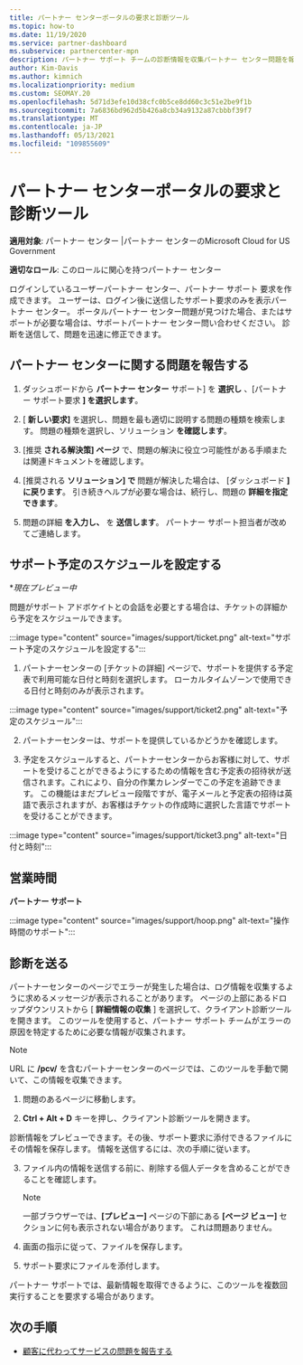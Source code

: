 ```yaml
---
title: パートナー センターポータルの要求と診断ツール
ms.topic: how-to
ms.date: 11/19/2020
ms.service: partner-dashboard
ms.subservice: partnercenter-mpn
description: パートナー サポート チームの診断情報を収集パートナー センター問題を報告する方法について説明します。
author: Kim-Davis
ms.author: kimnich
ms.localizationpriority: medium
ms.custom: SEOMAY.20
ms.openlocfilehash: 5d71d3efe10d38cfc0b5ce8dd60c3c51e2be9f1b
ms.sourcegitcommit: 7a6836bd962d5b426a8cb34a9132a87cbbbf39f7
ms.translationtype: MT
ms.contentlocale: ja-JP
ms.lasthandoff: 05/13/2021
ms.locfileid: "109855609"
---
```

# <a name="partner-center-portal-requests-and-diagnostic-tool"></a>パートナー センターポータルの要求と診断ツール

**適用対象**: パートナー センター |パートナー センターのMicrosoft Cloud for US Government

**適切なロール**: このロールに関心を持つパートナー センター

ログインしているユーザーパートナー センター、パートナー サポート 要求を作成できます。 ユーザーは、ログイン後に送信したサポート要求のみを表示パートナー センター。
ポータルパートナー センター問題が見つけた場合、またはサポートが必要な場合は、サポートパートナー センター問い合わせください。 診断を送信して、問題を迅速に修正できます。

## <a name="report-a-problem-with-the-partner-center"></a>パートナー センターに関する問題を報告する

1. ダッシュボードから **パートナー センター** サポート] を **選択し** 、[パートナー サポート要求 **] を選択します**。

2. [ **新しい要求]** を選択し、問題を最も適切に説明する問題の種類を検索します。 問題の種類を選択し、ソリューション **を確認します**。

3. [推奨 **される解決策] ページ** で、問題の解決に役立つ可能性がある手順または関連ドキュメントを確認します。

4. [推奨される **ソリューション] で** 問題が解決した場合は、 [ダッシュボード **] に戻ります**。 引き続きヘルプが必要な場合は、続行し、問題の **詳細を指定できます**。

5. 問題の詳細 **を入力し、** を **送信します**。 パートナー サポート担当者が改めてご連絡します。

## <a name="schedule-a-support-appointment"></a>サポート予定のスケジュールを設定する 

**現在プレビュー中*

問題がサポート アドボケイトとの会話を必要とする場合は、チケットの詳細から予定をスケジュールできます。

:::image type="content" source="images/support/ticket.png" alt-text="サポート予定のスケジュールを設定する":::

1.  パートナーセンターの [チケットの詳細] ページで、サポートを提供する予定表で利用可能な日付と時刻を選択します。 ローカルタイムゾーンで使用できる日付と時刻のみが表示されます。

:::image type="content" source="images/support/ticket2.png" alt-text="予定のスケジュール":::

2. パートナーセンターは、サポートを提供しているかどうかを確認します。

1. 予定をスケジュールすると、パートナーセンターからお客様に対して、サポートを受けることができるようにするための情報を含む予定表の招待状が送信されます。これにより、自分の作業カレンダーでこの予定を追跡できます。  この機能はまだプレビュー段階ですが、電子メールと予定表の招待は英語で表示されますが、お客様はチケットの作成時に選択した言語でサポートを受けることができます。

:::image type="content" source="images/support/ticket3.png" alt-text="日付と時刻":::

## <a name="hours-of-operation"></a>営業時間

**パートナー サポート**

:::image type="content" source="images/support/hoop.png" alt-text="操作時間のサポート":::

## <a name="send-diagnostics"></a>診断を送る

パートナーセンターのページでエラーが発生した場合は、ログ情報を収集するように求めるメッセージが表示されることがあります。 ページの上部にあるドロップダウンリストから [ **詳細情報の収集** ] を選択して、クライアント診断ツールを開きます。 このツールを使用すると、パートナー サポート チームがエラーの原因を特定するために必要な情報が収集されます。 

>[!NOTE]
>URL に **/pcv/** を含むパートナーセンターのページでは、このツールを手動で開いて、この情報を収集できます。

1. 問題のあるページに移動します。

2. **Ctrl + Alt + D** キーを押し、クライアント診断ツールを開きます。

診断情報をプレビューできます。その後、サポート要求に添付できるファイルにその情報を保存します。 情報を送信するには、次の手順に従います。

3. ファイル内の情報を送信する前に、削除する個人データを含めることができることを確認します。

    >[!NOTE]
    >一部ブラウザーでは、**[プレビュー]** ページの下部にある **[ページ ビュー]** セクションに何も表示されない場合があります。 これは問題ありません。

4. 画面の指示に従って、ファイルを保存します。

5. サポート要求にファイルを添付します。

パートナー サポートでは、最新情報を取得できるように、このツールを複数回実行することを要求する場合があります。

## <a name="next-steps"></a>次の手順

- [顧客に代わってサービスの問題を報告する](report-problems-on-behalf-of-a-customer.md)
